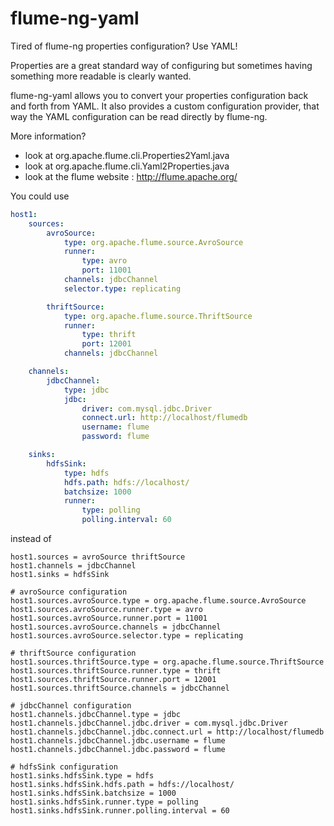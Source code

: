 flume-ng-yaml
=================

Tired of flume-ng properties configuration? Use YAML!

Properties are a great standard way of configuring but sometimes having something more readable is clearly wanted.

flume-ng-yaml allows you to convert your properties configuration back and forth from YAML. It also provides a custom configuration provider, that way the YAML configuration can be read directly by flume-ng.

More information?
* look at org.apache.flume.cli.Properties2Yaml.java
* look at org.apache.flume.cli.Yaml2Properties.java
* look at the flume website : http://flume.apache.org/

You could use

```yaml
host1:
    sources:
        avroSource:
            type: org.apache.flume.source.AvroSource
            runner:
                type: avro
                port: 11001
            channels: jdbcChannel
            selector.type: replicating

        thriftSource:
            type: org.apache.flume.source.ThriftSource
            runner:
                type: thrift
                port: 12001
            channels: jdbcChannel

    channels:
        jdbcChannel:
            type: jdbc
            jdbc:
                driver: com.mysql.jdbc.Driver
                connect.url: http://localhost/flumedb
                username: flume
                password: flume

    sinks:
        hdfsSink:
            type: hdfs
            hdfs.path: hdfs://localhost/
            batchsize: 1000
            runner:
                type: polling
                polling.interval: 60
```

instead of 

```properties
host1.sources = avroSource thriftSource
host1.channels = jdbcChannel
host1.sinks = hdfsSink

# avroSource configuration
host1.sources.avroSource.type = org.apache.flume.source.AvroSource
host1.sources.avroSource.runner.type = avro
host1.sources.avroSource.runner.port = 11001
host1.sources.avroSource.channels = jdbcChannel
host1.sources.avroSource.selector.type = replicating

# thriftSource configuration
host1.sources.thriftSource.type = org.apache.flume.source.ThriftSource
host1.sources.thriftSource.runner.type = thrift
host1.sources.thriftSource.runner.port = 12001
host1.sources.thriftSource.channels = jdbcChannel

# jdbcChannel configuration
host1.channels.jdbcChannel.type = jdbc
host1.channels.jdbcChannel.jdbc.driver = com.mysql.jdbc.Driver
host1.channels.jdbcChannel.jdbc.connect.url = http://localhost/flumedb
host1.channels.jdbcChannel.jdbc.username = flume
host1.channels.jdbcChannel.jdbc.password = flume

# hdfsSink configuration
host1.sinks.hdfsSink.type = hdfs
host1.sinks.hdfsSink.hdfs.path = hdfs://localhost/
host1.sinks.hdfsSink.batchsize = 1000
host1.sinks.hdfsSink.runner.type = polling
host1.sinks.hdfsSink.runner.polling.interval = 60
```